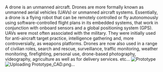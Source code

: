 A drone is an unmanned aircraft. Drones are more formally known as unmanned aerial 
vehicles (UAVs) or unmanned aircraft systems. Essentially, a drone is a flying robot that 
can be remotely controlled or fly autonomously using software-controlled flight plans in 
its embedded systems, that work in conjunction with onboard sensors and a global 
positioning system (GPS). UAVs were most often associated with the military. They were 
initially used for anti-aircraft target practice, intelligence gathering and, more 
controversially, as weapons platforms. Drones are now also used in a range of civilian 
roles, search and rescue, surveillance, traffic monitoring, weather monitoring, 
firefighting, personal use, drone-based photography, videography, agriculture as well as 
for delivery services. etc...
![Prototype](https://github.com/afshan-ahamad/Drone-in-a-box-setup-for-UAVs/assets/104277153/c0c84137-e5f6-48b1-b156-1b4c2a324f34)
![Uploading Prototype_CAD.png…]()
